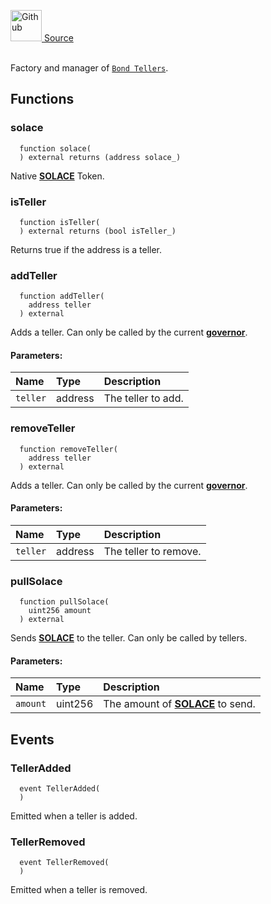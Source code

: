 <a href="https://github.com/solace-fi/solace-core/blob/main/contracts/interfaces/bonds/IBondDepository.sol"><img src="/img/github.svg" alt="Github" width="50px"/> Source</a><br/><br/>

Factory and manager of [`Bond Tellers`](./IBondTeller).


## Functions
### solace
```solidity
  function solace(
  ) external returns (address solace_)
```
Native [**SOLACE**](./../../SOLACE) Token.



### isTeller
```solidity
  function isTeller(
  ) external returns (bool isTeller_)
```
Returns true if the address is a teller.



### addTeller
```solidity
  function addTeller(
    address teller
  ) external
```
Adds a teller.
Can only be called by the current [**governor**](/docs/protocol/governance).


#### Parameters:
| Name | Type | Description                                                          |
| :--- | :--- | :------------------------------------------------------------------- |
|`teller` | address | The teller to add.

### removeTeller
```solidity
  function removeTeller(
    address teller
  ) external
```
Adds a teller.
Can only be called by the current [**governor**](/docs/protocol/governance).


#### Parameters:
| Name | Type | Description                                                          |
| :--- | :--- | :------------------------------------------------------------------- |
|`teller` | address | The teller to remove.

### pullSolace
```solidity
  function pullSolace(
    uint256 amount
  ) external
```
Sends [**SOLACE**](./../../SOLACE) to the teller.
Can only be called by tellers.


#### Parameters:
| Name | Type | Description                                                          |
| :--- | :--- | :------------------------------------------------------------------- |
|`amount` | uint256 | The amount of [**SOLACE**](./../../SOLACE) to send.

## Events
### TellerAdded
```solidity
  event TellerAdded(
  )
```
Emitted when a teller is added.


### TellerRemoved
```solidity
  event TellerRemoved(
  )
```
Emitted when a teller is removed.


